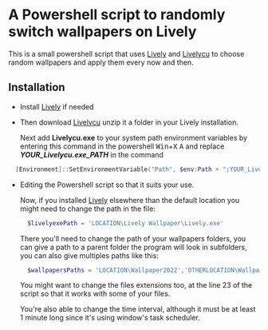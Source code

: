 
# A Powershell script to randomly switch wallpapers on Lively

This is a small powershell script that uses [Lively](https://github.com/rocksdanister/lively) and [Livelycu](https://github.com/rocksdanister/lively/wiki/Command-Line-Controls#instruction) to choose random wallpapers and apply them every now and then.



## Installation

- Install [Lively](https://github.com/rocksdanister/lively) if needed

- Then download [Livelycu](https://github.com/rocksdanister/lively/wiki/Command-Line-Controls#instruction) unzip it a folder in your Lively installation.


  Next add **Livelycu.exe** to your system path environment variables by entering this command in the powershell <kbd>Win</kbd>+<kbd>X</kbd> <kbd>A</kbd> and replace ***YOUR_Livelycu.exe_PATH*** in the command

```powershell
  [Environment]::SetEnvironmentVariable("Path", $env:Path + ";YOUR_Livelycu.exe_PATH", "Machine")
```

- Editing the Powershell script so that it suits your use.

  Now, if you installed [Lively](https://github.com/rocksdanister/lively) elsewhere than the default location you might need to change the path in the file:

  ```powershell
    $livelyexePath = 'LOCATION\Lively Wallpaper\Lively.exe'
  ```

  There you'll need to change the path of your wallpapers folders, you can give a path to a parent folder the program will look in subfolders, you can also give multiples paths like this:

  ```powershell
    $wallpapersPaths = 'LOCATION\Wallpaper2022','OTHERLOCATION\Wallpaper2023'
  ```


  You might want to change the files extensions too, at the line 23 of the script so that it works with some of your files.

  You're also able to change the time interval, although it must be at least 1 minute long since it's using window's task scheduler.
